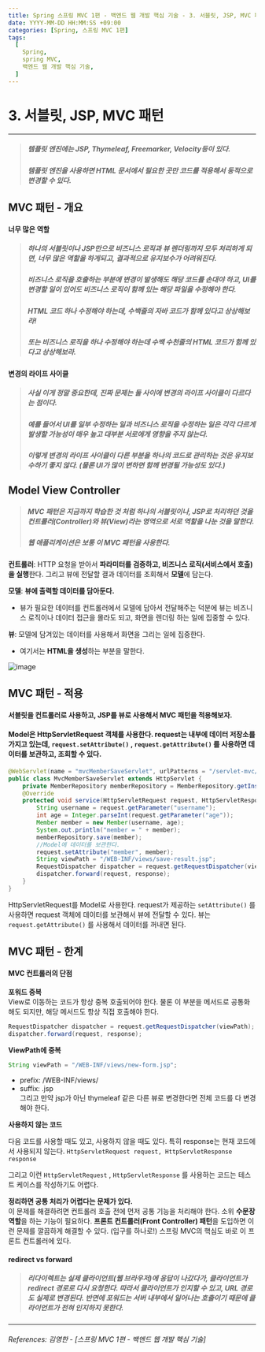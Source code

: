 ```yaml
---
title: Spring 스프링 MVC 1편 - 백엔드 웹 개발 핵심 기술 - 3. 서블릿, JSP, MVC 패턴
date: YYYY-MM-DD HH:MM:SS +09:00
categories: [Spring, 스프링 MVC 1편]
tags:
  [
    Spring,
    spring MVC,
    백엔드 웹 개발 핵심 기술,
  ]
---
```


# 3. 서블릿, JSP, MVC 패턴

----

> ##### 템플릿 엔진에는 JSP, Thymeleaf, Freemarker, Velocity등이 있다.   
> ##### 템플릿 엔진을 사용하면 HTML 문서에서 필요한 곳만 코드를 적용해서 동적으로 변경할 수 있다.

## MVC 패턴 - 개요

#### 너무 많은 역할
> ##### 하나의 서블릿이나 JSP만으로 비즈니스 로직과 뷰 렌더링까지 모두 처리하게 되면, 너무 많은 역할을 하게되고, 결과적으로 유지보수가 어려워진다.   
> ##### 비즈니스 로직을 호출하는 부분에 변경이 발생해도 해당 코드를 손대야 하고, UI를 변경할 일이 있어도 비즈니스 로직이 함께 있는 해당 파일을 수정해야 한다.    
> ##### HTML 코드 하나 수정해야 하는데, 수백줄의 자바 코드가 함께 있다고 상상해보라!   
> ##### 또는 비즈니스 로직을 하나 수정해야 하는데 수백 수천줄의 HTML 코드가 함께 있다고 상상해보라.

#### 변경의 라이프 사이클
> ##### 사실 이게 정말 중요한데, 진짜 문제는 둘 사이에 변경의 라이프 사이클이 다르다는 점이다.   
> ##### 예를 들어서 UI를 일부 수정하는 일과 비즈니스 로직을 수정하는 일은 각각 다르게 발생할 가능성이 매우 높고 대부분 서로에게 영향을 주지 않는다.    
> ##### 이렇게 변경의 라이프 사이클이 다른 부분을 하나의 코드로 관리하는 것은 유지보수하기 좋지 않다. (물론 UI가 많이 변하면 함께 변경될 가능성도 있다.)


## Model View Controller
> ##### MVC 패턴은 지금까지 학습한 것 처럼 하나의 서블릿이나, JSP로 처리하던 것을 컨트롤러(Controller)와 뷰(View)라는 영역으로 서로 역할을 나눈 것을 말한다.   
> ##### 웹 애플리케이션은 보통 이 MVC 패턴을 사용한다.

**컨트롤러**: HTTP 요청을 받아서 **파라미터를 검증하고, 비즈니스 로직(서비스에서 호출)을 실행**한다. 그리고 뷰에 전달할 결과 데이터를 조회해서 **모델**에 담는다.

**모델**: **뷰에 출력할 데이터를 담아둔다.**       
* 뷰가 필요한 데이터를 컨트롤러에서 모델에 담아서 전달해주는 덕분에 뷰는 비즈니스 로직이나 데이터 접근을 몰라도 되고, 화면을 렌더링 하는 일에 집중할 수 있다.

**뷰**: 모델에 담겨있는 데이터를 사용해서 화면을 그리는 일에 집중한다.        
* 여기서는 **HTML을 생성**하는 부분을
말한다.

![image](https://github.com/tomy8964/CodingTestExercise/assets/103511161/6e0dbc6e-d677-41f5-b0a4-493f0a38e83a)

## MVC 패턴 - 적용
#### 서블릿을 컨트롤러로 사용하고, JSP를 뷰로 사용해서 MVC 패턴을 적용해보자.
#### Model은 HttpServletRequest 객체를 사용한다. request는 내부에 데이터 저장소를 가지고 있는데, `request.setAttribute()` , `request.getAttribute()` 를 사용하면 데이터를 보관하고, 조회할 수 있다.
```java
@WebServlet(name = "mvcMemberSaveServlet", urlPatterns = "/servlet-mvc/members/save")
public class MvcMemberSaveServlet extends HttpServlet {
    private MemberRepository memberRepository = MemberRepository.getInstance();
    @Override
    protected void service(HttpServletRequest request, HttpServletResponse response) throws ServletException, IOException {
        String username = request.getParameter("username");
        int age = Integer.parseInt(request.getParameter("age"));
        Member member = new Member(username, age);
        System.out.println("member = " + member);
        memberRepository.save(member);
        //Model에 데이터를 보관한다.
        request.setAttribute("member", member);
        String viewPath = "/WEB-INF/views/save-result.jsp";
        RequestDispatcher dispatcher = request.getRequestDispatcher(viewPath);
        dispatcher.forward(request, response);
    }
}
```

HttpServletRequest를 Model로 사용한다.
request가 제공하는 `setAttribute()` 를 사용하면 request 객체에 데이터를 보관해서 뷰에 전달할 수
있다.
뷰는 `request.getAttribute()` 를 사용해서 데이터를 꺼내면 된다.

## MVC 패턴 - 한계

#### **MVC 컨트롤러의 단점**

**포워드 중복**  
View로 이동하는 코드가 항상 중복 호출되어야 한다. 물론 이 부분을 메서드로 공통화해도 되지만, 해당
메서드도 항상 직접 호출해야 한다.
``` java
RequestDispatcher dispatcher = request.getRequestDispatcher(viewPath);
dispatcher.forward(request, response);
```
**ViewPath에 중복**  
```java 
String viewPath = "/WEB-INF/views/new-form.jsp";
```

* prefix: /WEB-INF/views/
* suffix: .jsp  
그리고 만약 jsp가 아닌 thymeleaf 같은 다른 뷰로 변경한다면 전체 코드를 다 변경해야 한다.  

**사용하지 않는 코드**

다음 코드를 사용할 때도 있고, 사용하지 않을 때도 있다. 특히 response는 현재 코드에서 사용되지
않는다.
`HttpServletRequest request, HttpServletResponse response`  

그리고 이런 `HttpServletRequest` , `HttpServletResponse` 를 사용하는 코드는 테스트 케이스를
작성하기도 어렵다.  

**정리하면 공통 처리가 어렵다는 문제가 있다.**  
이 문제를 해결하려면 컨트롤러 호출 전에 먼저 공통 기능을 처리해야 한다. 소위 **수문장 역할**을 하는 기능이
필요하다. **프론트 컨트롤러(Front Controller) 패턴**을 도입하면 이런 문제를 깔끔하게 해결할 수 있다.
(입구를 하나로!)
스프링 MVC의 핵심도 바로 이 프론트 컨트롤러에 있다.

#### **redirect vs forward**
> ##### 리다이렉트는 실제 클라이언트(웹 브라우저)에 응답이 나갔다가, 클라이언트가 redirect 경로로 다시 요청한다. 따라서 클라이언트가 인지할 수 있고, URL 경로도 실제로 변경된다. 반면에 포워드는 서버 내부에서 일어나는 호출이기 때문에 클라이언트가 전혀 인지하지 못한다.






----  

###### References: 김영한 - [스프링 MVC 1편 - 백엔드 웹 개발 핵심 기술]
